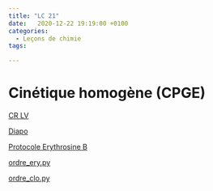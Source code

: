 ```yaml
---
title: "LC 21"
date:   2020-12-22 19:19:00 +0100
categories:
  - Leçons de chimie
tags:

---
```

# Cinétique homogène (CPGE)

[CR LV](/assets/pdf/LC21.pdf)

<object class="pdf fitvidsignore" data="/assets/pdf/LC21.pdf" type="application/pdf"></object>

<a href="/assets/pptx/LC21.pptx" download>Diapo</a>

<a href="/assets/pdf/décoloration_erythrosineB.pdf" download>Protocole Erythrosine B</a>

<a href="/assets/python/ordre_ery.py" download>ordre_ery.py</a>

<a href="/assets/python/ordre_clo.py" download>ordre_clo.py</a>

